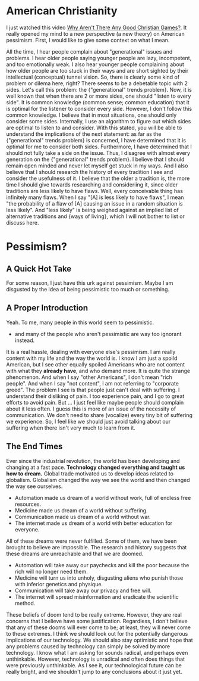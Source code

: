 
# American Christianity

I just watched this video [Why Aren't There Any Good Christian Games?](https://www.youtube.com/watch?v=COiNrIM9KVE). It really opened my mind to a new perspective (a new theory) on American pessimism. First, I would like to give some context on what I mean.

All the time, I hear people complain about "generational" issues and problems. I hear older people saying younger people are lazy, incompetent, and too emotionally weak. I also hear younger people complaining about how older people are too stuck in their ways and are short sighted by their intellectual (conceptual) tunnel vision. So, there is clearly some kind of problem or dilema here, right? There seems to be a debetable topic with 2 sides. Let's call this problem: the {"generational" trends problem}. Now, it is well known that when there are 2 or more sides, one should "listen to every side". It is common knowledge (common sense; common education) that it is optimal for the listener to consider every side. However, I don't follow this common knowledge. I believe that in most situations, one should only consider some sides. Internally, I use an algorithm to figure out which sides are optimal to listen to and consider. With this stated, you will be able to understand the implications of the next statement: as far as the {"generational" trends problem} is concerned, I have determined that it is optimal for me to consider both sides. Furthermore, I have determined that I should not fully take a side on the issue. Thus, I disagree with almost every generation on the {"generational" trends problem}. I believe that I should remain open minded and never let myself get stuck in my ways. And I also believe that I should research the history of every tradition I see and consider the usefulness of it. I believe that the older a tradition is, the more time I should give towards researching and consideriing it, since older traditions are less likely to have flaws. Well, every conceivable thing has infinitely many flaws. When I say "[A] is less likely to have flaws", I mean "the probability of a flaw of [A] causing an issue in a random situation is less likely". And "less likely" is being weighed against an implied list of alternative traditions and {ways of living}, which I will not bother to list or discuss here.

# Pessimism?

## A Quick Hot Take
For some reason, I just have this urk against pessimism. Maybe I am disgusted by the idea of being pessimistic too much or something.

## A Proper Introduction
Yeah. To me, many people in this world seem to pessimistic.
* and many of the people who aren't pessimistic are way too ignorant instead.

It is a real hassle, dealing with everyone else's pessimism. I am really content with my life and the way the world is. I know I am just a spoild American, but I see other equally spoiled Americans who are not content with what they **already have**, and who demand more. It is quite the strange phenomenon. And when I say "other Americans", I don't mean "rich people". And when I say "not content", I am not referring to "corporate greed". The problem I see is that people just can't deal with suffering. I understand their disliking of pain. I too experience pain, and I go to great efforts to avoid pain. But ... I just feel like maybe people should complain about it less often. I guess this is more of an issue of the necessity of communication. We don't need to share (vocalize) every tiny bit of suffering we experience. So, I feel like we should just avoid talking about our suffering when there isn't very much to learn from it.

## The End Times
Ever since the industrial revolution, the world has been developing and changing at a fast pace. **Technology changed everything and taught us how to dream.** Global trade motivated us to develop ideas related to globalism. Globalism changed the way we see the world and then changed the way see ourselves.
* Automation made us dream of a world without work, full of endless free resources.
* Medicine made us dream of a world without suffering.
* Communication made us dream of a world without war.
* The internet made us dream of a world with better education for everyone.

All of these dreams were never fulfilled. Some of them, we have been brought to believe are impossible. The research and history suggests that these dreams are unreachable and that we are doomed.
* Automation will take away our paychecks and kill the poor because the rich will no longer need them.
* Medicine will turn us into unholy, disgusting aliens who punish those with inferior genetics and physique.
* Communication will take away our privacy and free will.
* The internet will spread misinformation and eradicate the scientific method.

These beliefs of doom tend to be really extreme. However, they are real concerns that I believe have some justification. Regardless, I don't believe that any of these dooms will ever come to be; at least, they will never come to these extremes. I think we should look out for the potentially dangerous implications of our technology. We should also stay optimistic and hope that any problems caused by technology can simply be solved by more technology. I know what I am asking for sounds radical, and perhaps even unthinkable. However, technology is unradical and often does things that were previously unthinkable. As I see it, our technological future can be really bright, and we shouldn't jump to any conclusions about it just yet.







